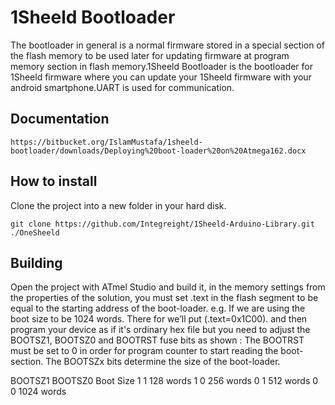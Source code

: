 # 1Sheeld Bootloader

The bootloader in general is a normal firmware stored in a special section of the flash memory to be used later for updating firmware at program memory section in flash memory.1Sheeld Bootloader is the bootloader for 1Sheeld firmware where you can update your 1Sheeld firmware with your android smartphone.UART is used for communication.

## Documentation 

	https://bitbucket.org/IslamMustafa/1sheeld-bootloader/downloads/Deploying%20boot-loader%20on%20Atmega162.docx

## How to install

Clone the project into a new folder in your hard disk.

	git clone https://github.com/Integreight/1Sheeld-Arduino-Library.git ./OneSheeld

## Building

Open the project with ATmel Studio and build it, in the memory settings from the properties of the solution, you must set .text in the flash segment to be equal to the starting address of the boot-loader. e.g. If we are using the boot size to be 1024 words. There for we’ll put (.text=0x1C00). and then program your device as if it's ordinary hex file but you need to adjust the BOOTSZ1, BOOTSZ0 and BOOTRST fuse bits as shown : 
The BOOTRST must be set to 0 in order for program counter to start reading the boot-section. The BOOTSZx bits determine the size of the boot-loader.

BOOTSZ1  	BOOTSZ0  	Boot Size
1	        1	        128 words
1	        0	        256 words
0	        1	        512 words
0	        0	        1024 words
